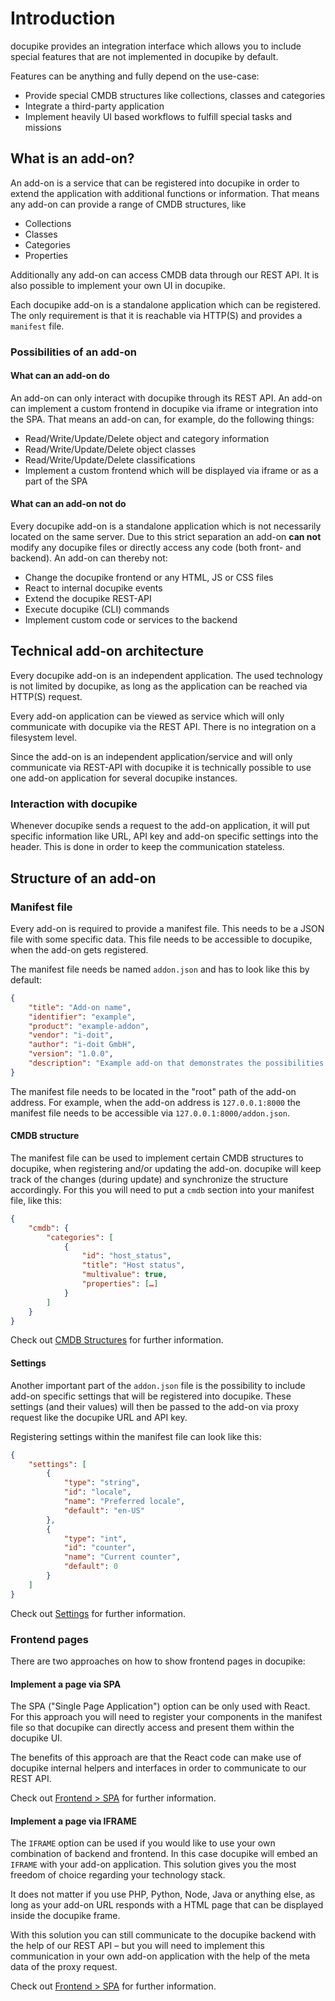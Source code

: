 # Introduction

docupike provides an integration interface which allows you to include special features that are not implemented in docupike by default.

Features can be anything and fully depend on the use-case:

-   Provide special CMDB structures like collections, classes and categories
-   Integrate a third-party application
-   Implement heavily UI based workflows to fulfill special tasks and missions

## What is an add-on?

An add-on is a service that can be registered into docupike in order to extend the application with additional functions or information.
That means any add-on can provide a range of CMDB structures, like

-   Collections
-   Classes
-   Categories
-   Properties

Additionally any add-on can access CMDB data through our REST API.
It is also possible to implement your own UI in docupike.

Each docupike add-on is a standalone application which can be registered.
The only requirement is that it is reachable via HTTP(S) and provides a `manifest` file.

### Possibilities of an add-on

#### What can an add-on do

An add-on can only interact with docupike through its REST API.
An add-on can implement a custom frontend in docupike via iframe or integration into the SPA.
That means an add-on can, for example, do the following things:

-   Read/Write/Update/Delete object and category information
-   Read/Write/Update/Delete object classes
-   Read/Write/Update/Delete classifications
-   Implement a custom frontend which will be displayed via iframe or as a part of the SPA

#### What can an add-on not do

Every docupike add-on is a standalone application which is not necessarily located on the same server.
Due to this strict separation an add-on **can not** modify any docupike files or directly access any code (both front- and backend).
An add-on can thereby not:

-   Change the docupike frontend or any HTML, JS or CSS files
-   React to internal docupike events
-   Extend the docupike REST-API
-   Execute docupike (CLI) commands
-   Implement custom code or services to the backend

## Technical add-on architecture

Every docupike add-on is an independent application.
The used technology is not limited by docupike, as long as the application can be reached via HTTP(S) request.

Every add-on application can be viewed as service which will only communicate with docupike via the REST API.
There is no integration on a filesystem level.

Since the add-on is an independent application/service and will only communicate via REST-API with docupike it is technically possible to use one add-on application for several docupike instances.

### Interaction with docupike

Whenever docupike sends a request to the add-on application, it will put specific information like URL, API key and add-on specific settings into the header.
This is done in order to keep the communication stateless.

## Structure of an add-on

### Manifest file

Every add-on is required to provide a manifest file.
This needs to be a JSON file with some specific data. This file needs to be accessible to docupike, when the add-on gets registered.

The manifest file needs be named `addon.json` and has to look like this by default:

```json
{
    "title": "Add-on name",
    "identifier": "example",
    "product": "example-addon",
    "vendor": "i-doit",
    "author": "i-doit GmbH",
    "version": "1.0.0",
    "description": "Example add-on that demonstrates the possibilities of add-ons"
}
```

The manifest file needs to be located in the "root" path of the add-on address.
For example, when the add-on address is `127.0.0.1:8000` the manifest file needs to be accessible via `127.0.0.1:8000/addon.json`.

#### CMDB structure

The manifest file can be used to implement certain CMDB structures to docupike, when registering and/or updating the add-on.
docupike will keep track of the changes (during update) and synchronize the structure accordingly.
For this you will need to put a `cmdb` section into your manifest file, like this:

```json
{
    "cmdb": {
        "categories": [
            {
                "id": "host_status",
                "title": "Host status",
                "multivalue": true,
                "properties": […]
            }
        ]
    }
}
```

Check out [CMDB Structures](cmdb-structures.md) for further information.

#### Settings

Another important part of the `addon.json` file is the possibility to include add-on specific settings that will be registered into docupike.
These settings (and their values) will then be passed to the add-on via proxy request like the docupike URL and API key.

Registering settings within the manifest file can look like this:

```json
{
    "settings": [
        {
            "type": "string",
            "id": "locale",
            "name": "Preferred locale",
            "default": "en-US"
        },
        {
            "type": "int",
            "id": "counter",
            "name": "Current counter",
            "default": 0
        }
    ]
}
```

Check out [Settings](settings.md) for further information.

### Frontend pages

There are two approaches on how to show frontend pages in docupike:

#### Implement a page via SPA

The SPA ("Single Page Application") option can be only used with React.
For this approach you will need to register your components in the manifest file so that docupike can directly access and present them within the docupike UI.

The benefits of this approach are that the React code can make use of docupike internal helpers and interfaces in order to communicate to our REST API.

Check out [Frontend > SPA](frontend.md#how-to-add-new-frontend-routes) for further information.

#### Implement a page via IFRAME

The `IFRAME` option can be used if you would like to use your own combination of backend and frontend.
In this case docupike will embed an `IFRAME` with your add-on application.
This solution gives you the most freedom of choice regarding your technology stack.

It does not matter if you use PHP, Python, Node, Java or anything else, as long as your add-on URL responds with a HTML page that can be displayed inside the docupike frame.

With this solution you can still communicate to the docupike backend with the help of our REST API – but you will need to implement this communication in your own add-on application with the help of the meta data of the proxy request.

Check out [Frontend > SPA](frontend.md#how-to-add-new-frontend-routes) for further information.

